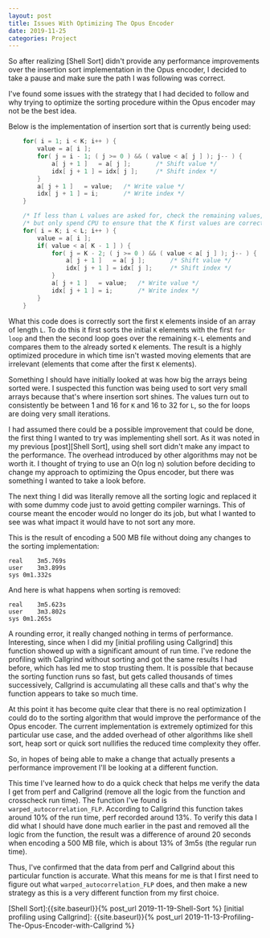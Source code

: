 ```yaml
---
layout: post
title: Issues With Optimizing The Opus Encoder
date: 2019-11-25
categories: Project
---
```


So after realizing [Shell Sort] didn't provide any performance improvements over the insertion sort implementation in the Opus encoder, I decided to take a pause and make sure the path I was following was correct.

I've found some issues with the strategy that I had decided to follow and why trying to optimize the sorting procedure within the Opus encoder may not be the best idea.

Below is the implementation of insertion sort that is currently being used:

```c
    for( i = 1; i < K; i++ ) {
        value = a[ i ];
        for( j = i - 1; ( j >= 0 ) && ( value < a[ j ] ); j-- ) {
            a[ j + 1 ]   = a[ j ];       /* Shift value */
            idx[ j + 1 ] = idx[ j ];     /* Shift index */
        }
        a[ j + 1 ]   = value;   /* Write value */
        idx[ j + 1 ] = i;       /* Write index */
    }

    /* If less than L values are asked for, check the remaining values, */
    /* but only spend CPU to ensure that the K first values are correct */
    for( i = K; i < L; i++ ) {
        value = a[ i ];
        if( value < a[ K - 1 ] ) {
            for( j = K - 2; ( j >= 0 ) && ( value < a[ j ] ); j-- ) {
                a[ j + 1 ]   = a[ j ];       /* Shift value */
                idx[ j + 1 ] = idx[ j ];     /* Shift index */
            }
            a[ j + 1 ]   = value;   /* Write value */
            idx[ j + 1 ] = i;       /* Write index */
        }
    }
```

What this code does is correctly sort the first `K` elements inside of an array of length `L`. To do this it first sorts the initial `K` elements with the first `for loop` and then the second loop goes over the remaining `K-L` elements and compares them to the already sorted `K` elements. The result is a highly optimized procedure in which time isn't wasted moving elements that are irrelevant (elements that come after the first `K` elements).

Something I should have initially looked at was how big the arrays being sorted were. I suspected this function was being used to sort very small arrays because that's where insertion sort shines. The values turn out to consistently be between 1 and 16 for `K` and 16 to 32 for `L`, so the for loops are doing very small iterations.

I had assumed there could be a possible improvement that could be done, the first thing I wanted to try was implementing shell sort. As it was noted in my previous [post][Shell Sort], using shell sort didn't make any impact to the performance. The overhead introduced by other algorithms may not be worth it. I thought of trying to use an O(n log n) solution before deciding to change my approach to optimizing the Opus encoder, but there was something I wanted to take a look before. 

The next thing I did was literally remove all the sorting logic and replaced it with some dummy code just to avoid getting compiler warnings. This of course meant the encoder would no longer do its job, but what I wanted to see was what impact it would have to not sort any more.

This is the result of encoding a 500 MB file without doing any changes to the sorting implementation:

```
real	3m5.769s
user	3m3.899s
sys	0m1.332s
```
And here is what happens when sorting is removed:

```
real	3m5.623s
user	3m3.802s
sys	0m1.265s
```

A rounding error, it really changed nothing in terms of performance. Interesting, since when I did my [initial profiling using Callgrind] this function showed up with a significant amount of run time. I've redone the profiling with Callgrind without sorting and got the same results I had before, which has led me to stop trusting them. It is possible that because the sorting function runs so fast, but gets called thousands of times successively, Callgrind is accumulating all these calls and that's why the function appears to take so much time.

At this point it has become quite clear that there is no real optimization I could do to the sorting algorithm that would improve the performance of the Opus encoder. The current implementation is extremely optimized for this particular use case, and the added overhead of other algorithms like shell sort, heap sort or quick sort nullifies the reduced time complexity they offer. 

So, in hopes of being able to make a change that actually presents a performance improvement I'll be looking at a different function. 

This time I've learned how to do a quick check that helps me verify the data I get from perf and Callgrind (remove all the logic from the function and crosscheck run time). The function I've found is `warped_autocorrelation_FLP`. According to Callgrind this function takes around 10% of the run time, perf recorded around 13%. To verify this data I did what I should have done much earlier in the past and removed all the logic from the function, the result was a difference of around 20 seconds when encoding a 500 MB file, which is about 13% of 3m5s (the regular run time).

Thus, I've confirmed that the data from perf and Callgrind about this particular function is accurate. What this means for me is that I first need to figure out what `warped_autocorrelation_FLP` does, and then make a new strategy as this is a very different function from my first choice.

[Shell Sort]:{{site.baseurl}}{% post_url 2019-11-19-Shell-Sort %}
[initial profiling using Callgrind]: {{site.baseurl}}{% post_url 2019-11-13-Profiling-The-Opus-Encoder-with-Callgrind %}